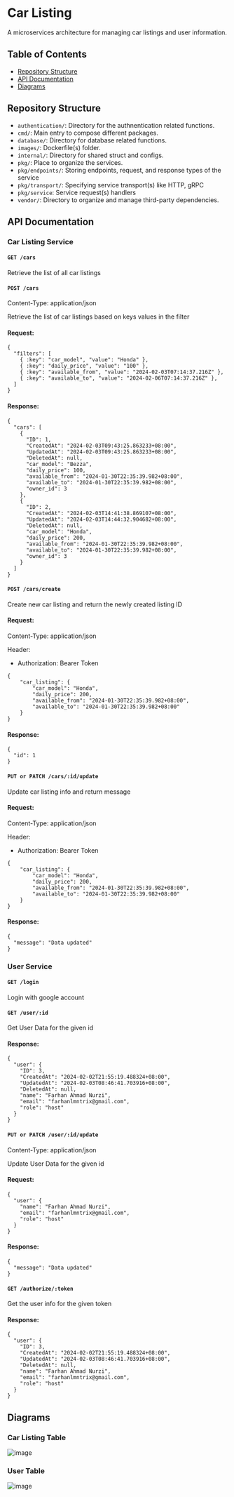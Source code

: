 # Car Listing

A microservices architecture for managing car listings and user information.

## Table of Contents

- [Repository Structure](#repository-structure)
- [API Documentation](#api-documentation)
- [Diagrams](#diagrams)

## Repository Structure

- `authentication/`: Directory for the authnentication related functions.
- `cmd/`: Main entry to compose different packages.
- `database/`: Directory for database related functions.
- `images/`: Dockerfile(s) folder.
- `internal/`: Directory for shared struct and configs.
- `pkg/`: Place to organize the services.
- `pkg/endpoints/`: Storing endpoints, request, and response types of the service
- `pkg/transport/`: Specifying service transport(s) like HTTP, gRPC
- `pkg/service`: Service request(s) handlers
- `vendor/`:  Directory to organize and manage third-party dependencies.

## API Documentation

### Car Listing Service

#### `GET /cars`

Retrieve the list of all car listings

#### `POST /cars`
Content-Type: application/json

Retrieve the list of car listings based on keys values in the filter

#### Request: 
```
{
  "filters": [
    { :key": "car_model", "value": "Honda" },
    { :key": "daily_price", "value": "100" },
    { :key": "available_from", "value": "2024-02-03T07:14:37.216Z" },
    { :key": "available_to", "value": "2024-02-06T07:14:37.216Z" },
  ]
}
```

#### Response:
```
{
  "cars": [
    {
      "ID": 1,
      "CreatedAt": "2024-02-03T09:43:25.863233+08:00",
      "UpdatedAt": "2024-02-03T09:43:25.863233+08:00",
      "DeletedAt": null,
      "car_model": "Bezza",
      "daily_price": 100,
      "available_from": "2024-01-30T22:35:39.982+08:00",
      "available_to": "2024-01-30T22:35:39.982+08:00",
      "owner_id": 3
    },
    {
      "ID": 2,
      "CreatedAt": "2024-02-03T14:41:38.869107+08:00",
      "UpdatedAt": "2024-02-03T14:44:32.904682+08:00",
      "DeletedAt": null,
      "car_model": "Honda",
      "daily_price": 200,
      "available_from": "2024-01-30T22:35:39.982+08:00",
      "available_to": "2024-01-30T22:35:39.982+08:00",
      "owner_id": 3
    }
  ]
}
```

#### `POST /cars/create`

Create new car listing and return the newly created listing ID

#### Request:
Content-Type: application/json

Header:
- Authorization: Bearer Token

```
{
    "car_listing": {
        "car_model": "Honda",
        "daily_price": 200,
        "available_from": "2024-01-30T22:35:39.982+08:00",
        "available_to": "2024-01-30T22:35:39.982+08:00"
    }
}
```

#### Response:
```
{
  "id": 1
}
```

#### `PUT or PATCH /cars/:id/update`

Update car listing info and return message

#### Request:
Content-Type: application/json

Header:
- Authorization: Bearer Token

```
{
    "car_listing": {
        "car_model": "Honda",
        "daily_price": 200,
        "available_from": "2024-01-30T22:35:39.982+08:00",
        "available_to": "2024-01-30T22:35:39.982+08:00"
    }
}
```

#### Response:
```
{
  "message": "Data updated"
}
```

### User Service

#### `GET /login`

Login with google account


#### `GET /user/:id`

Get User Data for the given id

#### Response:
```
{
  "user": {
    "ID": 3,
    "CreatedAt": "2024-02-02T21:55:19.488324+08:00",
    "UpdatedAt": "2024-02-03T08:46:41.703916+08:00",
    "DeletedAt": null,
    "name": "Farhan Ahmad Nurzi",
    "email": "farhanlmntrix@gmail.com",
    "role": "host"
  }
}
```

#### `PUT or PATCH /user/:id/update`
Content-Type: application/json

Update User Data for the given id

#### Request:
```
{
  "user": {
    "name": "Farhan Ahmad Nurzi",
    "email": "farhanlmntrix@gmail.com",
    "role": "host"
  }
}
```

#### Response:
```
{
  "message": "Data updated"
}
```

#### `GET /authorize/:token`

Get the user info for the given token

#### Response:
```
{
  "user": {
    "ID": 3,
    "CreatedAt": "2024-02-02T21:55:19.488324+08:00",
    "UpdatedAt": "2024-02-03T08:46:41.703916+08:00",
    "DeletedAt": null,
    "name": "Farhan Ahmad Nurzi",
    "email": "farhanlmntrix@gmail.com",
    "role": "host"
  }
}
```

## Diagrams

### Car Listing Table
![image](https://github.com/Farhan-slurrp/go-car/assets/58872254/42175c1b-8bbe-4600-ab53-8d51a18ca70e)

### User Table
![image](https://github.com/Farhan-slurrp/go-car/assets/58872254/2223b19f-bfbc-47c2-ad81-31996b8c6422)
